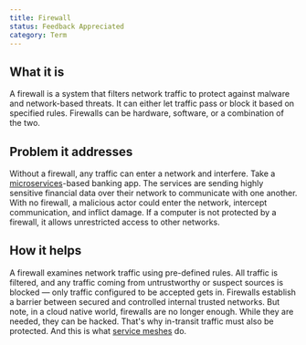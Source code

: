 ```yaml
---
title: Firewall
status: Feedback Appreciated
category: Term
---
```


## What it is
A firewall is a system that filters network traffic to protect against malware and network-based threats. It can either let traffic pass or block it based on specified rules. Firewalls can be hardware, software, or a combination of the two.

## Problem it addresses
Without a firewall, any traffic can enter a network and interfere. Take a [microservices](/microservices/)-based banking app. The services are sending highly sensitive financial data over their network to communicate with one another. With no firewall, a malicious actor could enter the network, intercept communication, and inflict damage.
If a computer is not protected by a firewall, it allows unrestricted access to other networks.
 

## How it helps
A firewall examines network traffic using pre-defined rules. All traffic is filtered, and any traffic coming from untrustworthy or suspect sources is blocked — only traffic configured to be accepted gets in. Firewalls establish a barrier between secured and controlled internal trusted networks. But note, in a cloud native world, firewalls are no longer enough. While they are needed, they can be hacked. That's why in-transit traffic must also be protected. And this is what [service meshes](/service_mesh/) do. 
